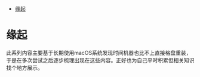 <!--ts-->
* [缘起](#缘起)

<!-- Created by https://github.com/ekalinin/github-markdown-toc -->
<!-- Added by: runner, at: Tue Aug  9 02:49:43 UTC 2022 -->

<!--te-->
# 缘起

此系列内容主要基于长期使用macOS系统发现时间机器也比不上直接格盘重装，于是在多次尝试之后逐步梳理出现在这些内容。正好也为自己平时积累但相关知识找个地方展示。